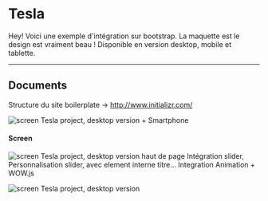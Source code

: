 Tesla
===================


Hey! Voici une exemple d'intégration sur bootstrap. La maquette est le design est vraiment beau ! Disponible en version  desktop, mobile  et tablette.

----------



Documents
-------------

Structure du site boilerplate -> http://www.initializr.com/

![screen Tesla project, desktop version + Smartphone ](http://res.cloudinary.com/bichclaapp/image/upload/v1499331493/macbookprs_uaq14k.png)


#### <i class="icon-file"></i> Screen


![screen Tesla project, desktop version haut de page](http://res.cloudinary.com/bichclaapp/image/upload/v1499331476/Capture_d_e%CC%81cran_2017-07-06_a%CC%80_10.42.12_z4x25q.png)
Intégration slider, Personnalisation slider, avec element interne titre...
Integration Animation + WOW.js

![screen Tesla project, desktop version](http://res.cloudinary.com/bichclaapp/image/upload/v1499331483/Capture_d_e%CC%81cran_2017-07-06_a%CC%80_10.55.39_chwunw.png)
